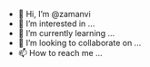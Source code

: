 - 👋 Hi, I’m @zamanvi
- 👀 I’m interested in ...
- 🌱 I’m currently learning ...
- 💞️ I’m looking to collaborate on ...
- 📫 How to reach me ...

<!---
zamanvi/zamanvi is a ✨ special ✨ repository because its `README.md` (this file) appears on your GitHub profile.
You can click the Preview link to take a look at your changes.
--->
